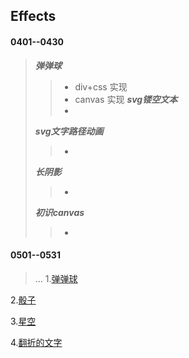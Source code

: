 ##  Effects 
#### 0401--0430
  > *__弹弹球__* 
  >> * div+css 实现
  >> * canvas 实现
  > *__svg镂空文本__*
  >> *
  > *__svg文字路径动画__*
  >> *
  > *__长阴影__*
  >> *
  > *__初识canvas__*
  >> *
#### 0501--0531
  > ...
1.[弹弹球](https://onethousandandtwentyfour.github.io/effects/%e5%bc%b9%e5%bc%b9%e7%90%83/)

2.[骰子](https://onethousandandtwentyfour.github.io/effects/%e9%aa%b0%e5%ad%90/)

3.[星空](https://onethousandandtwentyfour.github.io/effects/%e6%98%9f%e7%a9%ba/)

4.[翻折的文字](https://onethousandandtwentyfour.github.io/effects/%e7%bf%bb%e6%8a%98%e7%9a%84%e6%96%87%e5%ad%97/)


